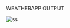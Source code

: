 WEATHERAPP OUTPUT

![ss](https://github.com/PemmasaniJahnavi/weatherapp-codeclause/assets/155504574/ba86b17a-7937-484f-872f-5824029b26a3)
